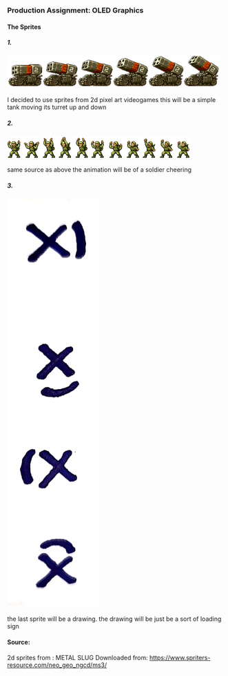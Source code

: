 ### Production Assignment: OLED Graphics

#### The Sprites

##### 1.
![](sprite0.png)

I decided to use sprites from 2d pixel art videogames this will be a simple tank moving its turret up and down

##### 2.
![](sprite2.png)

same source as above the animation will be of a soldier cheering 

##### 3.
![](sprite6.jpg)

the last sprite will be a drawing. the drawing will be just be a sort of loading sign


#### Source:
2d sprites from : METAL SLUG 
Downloaded from: https://www.spriters-resource.com/neo_geo_ngcd/ms3/
